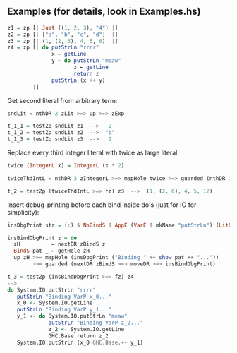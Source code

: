 ## Examples (for details, look in Examples.hs)

```haskell
z1 = zp [| Just ((1, 2, 3), "4") |]
z2 = zp [| ["a", "b", "c", "d"]  |]
z3 = zp [| (1, (2, 3), 4, 5, 6)  |]
z4 = zp [| do putStrLn "rrrr"
              x ← getLine
              y ← do putStrLn "meaw"
                     z ← getLine
                     return z
              putStrLn (x ++ y)
        |]
```

Get second literal from arbitrary term:

```haskell
sndLit = nthDR 2 zLit >=> up >=> zExp
```

```haskell
t_1_1 = testZp sndLit z1  -->   2
t_1_2 = testZp sndLit z2  -->  "b"
t_1_3 = testZp sndLit z3  -->   2
```

Replace every third integer literal with twice as large literal:

```haskell
twice (IntegerL x) = IntegerL (x * 2)

twiceThdIntL = nthDR 3 zIntegerL >=> mapHole twice >=> guarded (nthDR 2 zIntegerL >=> twiceThdIntL)
```

```haskell
t_2 = testZp (twiceThdIntL >=> fz) z3  -->  (1, (2, 6), 4, 5, 12)
```

Insert debug-printing before each bind inside do's (just for IO for simplicity):

```haskell
insDbgPrint str = (:) $ NoBindS $ AppE (VarE $ mkName "putStrLn") (LitE $ StringL str)

insBindDbgPrint z = do
  zH          ← nextDR zBindS z
  BindS pat _ ← getHole zH
  up zH >>= mapHole (insDbgPrint ("Binding " ++ show pat ++ "..."))
        >>= guarded (nextDR zBindS >=> moveDR >=> insBindDbgPrint)
```

```haskell
t_3 = testZp (insBindDbgPrint >=> fz) z4
-->
do System.IO.putStrLn "rrrr"
   putStrLn "Binding VarP x_0..."
   x_0 <- System.IO.getLine
   putStrLn "Binding VarP y_1..."
   y_1 <- do System.IO.putStrLn "meaw"
             putStrLn "Binding VarP z_2..."
             z_2 <- System.IO.getLine
             GHC.Base.return z_2
   System.IO.putStrLn (x_0 GHC.Base.++ y_1)
```